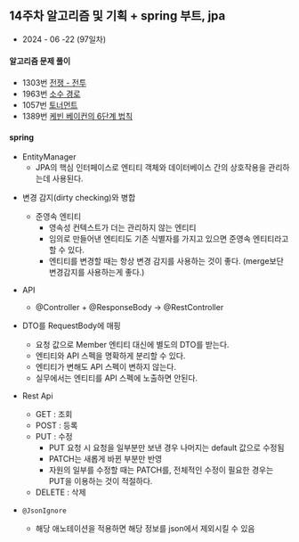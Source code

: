 ## 14주차 알고리즘 및 기획 + spring 부트, jpa

- 2024 - 06 -22 (97일차)

#### 알고리즘 문제 풀이

- 1303번 [전쟁 - 전투](https://github.com/dongyeoppp/Jungle_TIL/blob/main/jungle_week14/bk_1303.py)
- 1963번 [소수 경로](https://github.com/dongyeoppp/Jungle_TIL/blob/main/jungle_week14/bk_1963.py)
- 1057번 [토너먼트](https://github.com/dongyeoppp/Jungle_TIL/blob/main/jungle_week14/bk_1057.py)
- 1389번 [케빈 베이컨의 6단계 법칙](https://github.com/dongyeoppp/Jungle_TIL/blob/main/jungle_week14/bk_1389.py)

#### spring

- EntityManager
  - JPA의 핵심 인터페이스로 엔티티 객체와 데이터베이스 간의 상호작용을 관리하는데 사용된다.

* 변경 감지(dirty checking)와 병합

  - 준영속 엔티티
    - 영속성 컨텍스트가 더는 관리하지 않는 엔티티
    - 임의로 만들어낸 엔티티도 기존 식별자를 가지고 있으면 준영속 엔티티라고 할 수 있다.
    - 엔티티를 변경할 때는 항상 변경 감지를 사용하는 것이 좋다. (merge보단 변경감지를 사용하는게 좋다.)

* API

  - @Controller + @ResponseBody -> @RestController

* DTO를 RequestBody에 매핑

  - 요청 값으로 Member 엔티티 대신에 별도의 DTO를 받는다.
  - 엔티티와 API 스펙을 명확하게 분리할 수 있다.
  - 엔티티가 변해도 API 스펙이 변하지 않는다.
  - 실무에서는 엔티티를 API 스펙에 노출하면 안된다.

* Rest Api
  - GET : 조회
  - POST : 등록
  - PUT : 수정
    - PUT 요청 시 요청을 일부분만 보낸 경우 나머지는 default 값으로 수정됨
    - PATCH는 새롭게 바뀐 부분만 반영
    - 자원의 일부를 수정할 때는 PATCH를, 전체적인 수정이 필요한 경우는 PUT을 이용하는 것이 적절하다.
  - DELETE : 삭제

* ```@JsonIgnore```
  * 해당 애노테이션을 적용하면 해당 정보를 json에서 제외시킬 수 있음     


